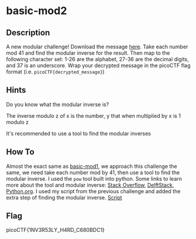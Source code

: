 # basic-mod2

## Description
A new modular challenge!
Download the message [here](./message.txt).
Take each number mod 41 and find the modular inverse for the result. Then map to the following character set: 1-26 are the alphabet, 27-36 are the decimal digits, and 37 is an underscore.
Wrap your decrypted message in the picoCTF flag format (i.e. `picoCTF{decrypted_message}`)

## Hints
Do you know what the modular inverse is?

The inverse modulo z of x is the number, y that when multiplied by x is 1 modulo z

It's recommended to use a tool to find the modular inverses

## How To
Almost the exact same as [basic-mod1](../basic_mod1/README.md), we approach this challenge the same, we need take each number mod by 41, then use a tool to find the modular inverse.
I used the `pow` tool built into python. Some links to learn more about the tool and modular inverse: [Stack Overflow](https://stackoverflow.com/questions/4798654/modular-multiplicative-inverse-function-in-python), [DelftStack](https://www.delftstack.com/howto/python/mod-inverse-python/), [Python.org](https://bugs.python.org/issue36027).
I used my script from the previous challenge and added the extra step of finding the modular inverse. [Script](./Basic-Mod2-Script.py)

## Flag
picoCTF{1NV3R53LY_H4RD_C680BDC1}
